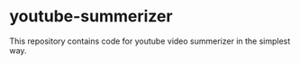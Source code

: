 # youtube-summerizer
This repository contains code for youtube video summerizer in the simplest way.
